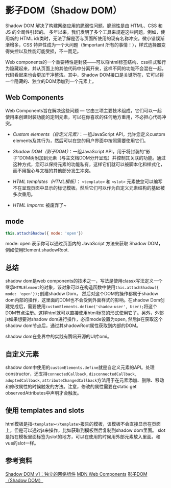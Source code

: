 # 影子DOM（Shadow DOM）

Shadow DOM 解决了构建网络应用的脆弱性问题。脆弱性是由 HTML、CSS 和 JS 的全局性引起的。 多年以来，我们发明了多个工具来规避这些问题。例如，使用新的 HTML id/类时，无法了解是否与页面所使用的现有名称冲突。微小错误渐渐增多，CSS 特异性成为一个大问题（!important 所有的事情！），样式选择器变得失控以及性能可能受损，不一而足。

Web components的一个重要特性是封装——可以将html标签结构、css样式和行为隐藏起来，并从页面上的其他代码中分离开来，这样不同的功能不会混在一起，代码看起来也会更加干净整洁。其中，Shadow DOM接口是关键所在，它可以将一个隐藏的、独立的DOM添加到一个元素上。

## Web Components

Web Components旨在解决这些问题 — 它由三项主要技术组成，它们可以一起使用来创建封装功能的定制元素，可以在你喜欢的任何地方重用，不必担心代码冲突。

- *Custom elements（自定义元素）*：一组JavaScript API，允许您定义custom elements及其行为，然后可以在您的用户界面中按照需要使用它们。

- *Shadow DOM（影子DOM）*：一组JavaScript API，用于将封装的“影子”DOM树附加到元素（与主文档DOM分开呈现）并控制其关联的功能。通过这种方式，您可以保持元素的功能私有，这样它们就可以被脚本化和样式化，而不用担心与文档的其他部分发生冲突。

- *HTML templates（HTML模板）*： `<template>` 和 `<slot>` 元素使您可以编写不在呈现页面中显示的标记模板。然后它们可以作为自定义元素结构的基础被多次重用。

- *HTML Imports*: 被废弃了~

## mode

```js
this.attachShadow({ mode: 'open'})
```

mode: open 表示你可以通过页面内的 JavaScript 方法来获取 Shadow DOM，例如使用Element.shadowRoot.

## 总结

shadow dom是web components的技术之一，写法是使用classx写法定义一个继承`HTMLElement`的对象，该对象可以在构造函数中使用`this.attachShadow({ mode: 'open'});`创建shadow Dom， 然后对这个DOM的操作都属于shadow dom内部的操作，这里面的DOM也不会受到外面样式的影响。在shadow Dom创建完成后，需要使用`customElements.define('shadow-user', User);`将这个DOM节点注册。这样html就可以直接使用html标签的形式使用它了。另外，外部js如果想要对shadow dom进行操作，必须mode设置为open, 然后js在获取这个shadow dom节点后，通过其shadowRoot属性获取到内部的DOM。

shadow dom在业界中的实践有腾讯开源的UI库omi。

## 自定义元素

shadow dom中使用的`customElements.define`就是自定义元素的API。处理constructor，还支持`connectedCallback`, `disconnectedCallback`, `adoptedCallback`, `attributeChangedCallback`方法用于在元素添加、删除、移动和修改属性的时候触发的方法。注意，修改的属性需要在static get observedAttributes中声明才会触发。

## 使用 templates and slots

html模板是指`<template></template>`报告的模板，该模板不会直接显示在页面上，但是可以通过js来操作，比如获取到模板然后复制到shadow dom里面。 slot是指在模板里面标签为slot的地方，可以在使用的时候用外部元素放入里面。和vue的slot一样。

## 参考资料

[Shadow DOM v1：独立的网络组件](https://developers.google.com/web/fundamentals/web-components/shadowdom)
[MDN Web Components](https://developer.mozilla.org/zh-CN/docs/Web/Web_Components)
[影子DOM（Shadow DOM）](https://developer.mozilla.org/zh-CN/docs/Web/Web_Components/%E5%BD%B1%E5%AD%90_DOM)

